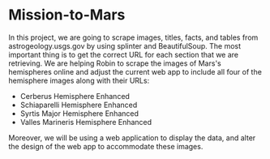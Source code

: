 # Mission-to-Mars

In this project, we are going to scrape images, titles, facts, and tables from astrogeology.usgs.gov by using splinter and BeautifulSoup. The most important thing is to get the correct URL for each section that we are retrieving. We are helping Robin to scrape the images of Mars's hemispheres online and adjust the current web app to include all four of the hemisphere images along with their URLs:
- Cerberus Hemisphere Enhanced
- Schiaparelli Hemisphere Enhanced
- Syrtis Major Hemisphere Enhanced
- Valles Marineris Hemisphere Enhanced

Moreover, we will be using a web application to display the data, and alter the design of the web app to accommodate these images.
